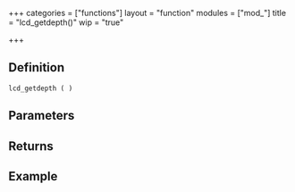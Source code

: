 +++
categories = ["functions"]
layout = "function"
modules = ["mod_"]
title = "lcd_getdepth()"
wip = "true"

+++

## Definition

    lcd_getdepth ( )

## Parameters

## Returns

## Example

```
```
